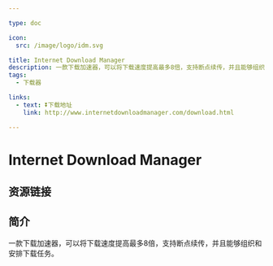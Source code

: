```yaml
---

type: doc

icon:
  src: /image/logo/idm.svg

title: Internet Download Manager
description: 一款下载加速器，可以将下载速度提高最多8倍，支持断点续传，并且能够组织和安排下载任务。
tags:
  - 下载器

links:
  - text: ⏬下载地址
    link: http://www.internetdownloadmanager.com/download.html

---
```


<ShowLogo />

# Internet Download Manager

<ShowTags />

<ShowBreadcrumb />

## 资源链接

<ShowLinks />

## 简介

一款下载加速器，可以将下载速度提高最多8倍，支持断点续传，并且能够组织和安排下载任务。
